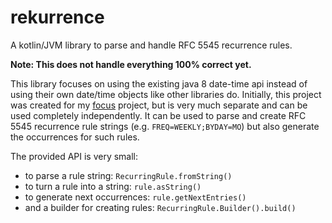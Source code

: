 # rekurrence

A kotlin/JVM library to parse and handle RFC 5545 recurrence rules.

**Note: This does not handle everything 100% correct yet.**

This library focuses on using the existing java 8 date-time api instead of using their own date/time objects like other libraries do.
Initially, this project was created for my [focus](https://kumpelblase2/focus) project, but is very much separate and can be used completely independently.
It can be used to parse and create RFC 5545 recurrence rule strings (e.g. `FREQ=WEEKLY;BYDAY=MO`) but also generate the occurrences for such rules.

The provided API is very small:
- to parse a rule string: `RecurringRule.fromString()`
- to turn a rule into a string: `rule.asString()`
- to generate next occurrences: `rule.getNextEntries()`
- and a builder for creating rules: `RecurringRule.Builder().build()`
